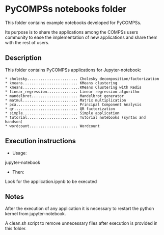 
# PyCOMPSs notebooks folder

This folder contains example notebooks developed for PyCOMPSs.

Its purpose is to share the applications among the COMPSs users community to ease
the implementation of new applications and share them with the rest of users.


## Description

This folder contains PyCOMPSs applications for Jupyter-notebook:

```
* cholesky....................... Cholesky decomposition/factorization
* kmeans......................... KMeans clustering
* kmeans..........................KMeans Clustering with Redis
* linear_regression.............. Linear regression algorithm
* mandelbrot..................... Mandelbrot generator
* matmul......................... Matrix multiplication
* pca............................ Principal Component Analysis
* qr............................. QR factorization
* simple......................... Simple application
* tutorial....................... Tutorial notebooks (syntax and handson)
* wordcount...................... Wordcount
```

## Execution instructions

* Usage:

jupyter-notebook

* Then:

Look for the application.ipynb to be executed


## Notes

After the execution of any application it is necessary to restart the python kernel from jupyter-notebook.

A clean.sh script to remove unnecessary files after execution is provided in this folder.
